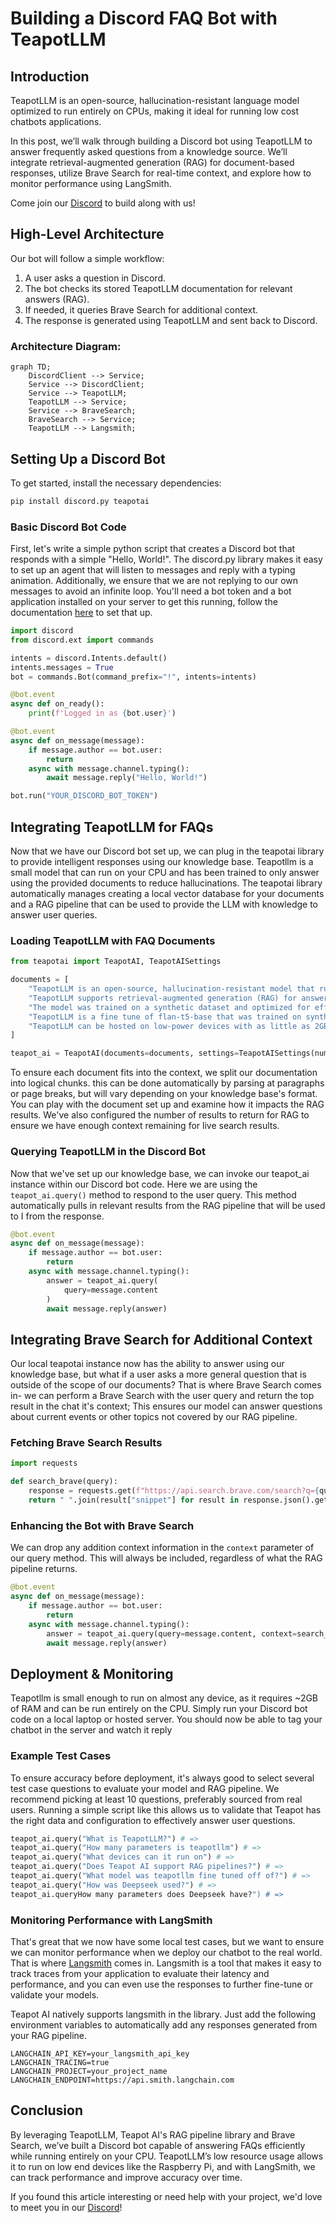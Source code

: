 # Building a Discord FAQ Bot with TeapotLLM

## Introduction

TeapotLLM is an open-source, hallucination-resistant language model optimized to run entirely on CPUs, making it ideal for running low cost chatbots applications.

In this post, we’ll walk through building a Discord bot using TeapotLLM to answer frequently asked questions from a knowledge source. We’ll integrate retrieval-augmented generation (RAG) for document-based responses, utilize Brave Search for real-time context, and explore how to monitor performance using LangSmith.

Come join our [Discord](https://discord.gg/jvfjpGXu) to build along with us!


## High-Level Architecture

Our bot will follow a simple workflow:

1. A user asks a question in Discord.  
2. The bot checks its stored TeapotLLM documentation for relevant answers (RAG).  
3. If needed, it queries Brave Search for additional context.  
4. The response is generated using TeapotLLM and sent back to Discord.  

### Architecture Diagram:
```mermaid
graph TD;
    DiscordClient --> Service;
    Service --> DiscordClient;
    Service --> TeapotLLM;
    TeapotLLM --> Service;
    Service --> BraveSearch;
    BraveSearch --> Service;
    TeapotLLM --> Langsmith;
```

## Setting Up a Discord Bot

To get started, install the necessary dependencies:

```bash
pip install discord.py teapotai
```

### Basic Discord Bot Code

First, let's write a simple python script that creates a Discord bot that responds with a simple "Hello, World!". The discord.py library makes it easy to set up an agent that will listen to messages and reply with a typing animation. Additionally, we ensure that we are not replying to our own messages to avoid an infinite loop. You'll need a bot token and a bot application installed on your server to get this running, follow the documentation [here](https://discord.com/developers/docs/quick-start/getting-started) to set that up.

```python
import discord
from discord.ext import commands

intents = discord.Intents.default()
intents.messages = True
bot = commands.Bot(command_prefix="!", intents=intents)

@bot.event
async def on_ready():
    print(f'Logged in as {bot.user}')

@bot.event
async def on_message(message):
    if message.author == bot.user:
        return
    async with message.channel.typing():
        await message.reply("Hello, World!")

bot.run("YOUR_DISCORD_BOT_TOKEN")
```



## Integrating TeapotLLM for FAQs

Now that we have our Discord bot set up, we can plug in the teapotai library to provide intelligent responses using our knowledge base. Teapotllm is a small model that can run on your CPU and has been trained to only answer using the provided documents to reduce hallucinations. The teapotai library automatically manages creating a local vector database for your documents and a RAG pipeline that can be used to provide the LLM with knowledge to answer user queries.


### Loading TeapotLLM with FAQ Documents

```python
from teapotai import TeapotAI, TeapotAISettings

documents = [
    "TeapotLLM is an open-source, hallucination-resistant model that runs on CPUs.",
    "TeapotLLM supports retrieval-augmented generation (RAG) for answering questions using documents.",
    "The model was trained on a synthetic dataset and optimized for efficient question answering.",
    "TeapotLLM is a fine tune of flan-t5-base that was trained on synthetic data generated by Deepseek v3",
    "TeapotLLM can be hosted on low-power devices with as little as 2GB of CPU RAM such as a Raspberry Pi.",
]

teapot_ai = TeapotAI(documents=documents, settings=TeapotAISettings(num_rag_results=3))
```

To ensure each document fits into the context, we split our documentation into logical chunks. this can be done automatically by parsing at paragraphs or page breaks, but will vary depending on your knowledge base's format. You can play with the document set up and examine how it impacts the RAG results. We've also configured the number of results to return for RAG to ensure we have enough context remaining for live search results.

### Querying TeapotLLM in the Discord Bot

Now that we've set up our knowledge base, we can invoke our teapot_ai instance within our Discord bot code. Here we are using the `teapot_ai.query()` method to respond to the user query. This method automatically pulls in relevant results from the RAG pipeline that will be used to I from the response.

```python
@bot.event
async def on_message(message):
    if message.author == bot.user:
        return
    async with message.channel.typing():
        answer = teapot_ai.query(
            query=message.content
        )
        await message.reply(answer)
```

## Integrating Brave Search for Additional Context

Our local teapotai instance now has the ability to answer using our knowledge base, but what if a user asks a more general question that is outside of the scope of our documents? That is where Brave Search comes in- we can perform a Brave Search with the user query and return the top result in the chat it's context; This ensures our model can answer questions about current events or other topics not covered by our RAG pipeline.

### Fetching Brave Search Results

```python
import requests

def search_brave(query):
    response = requests.get(f"https://api.search.brave.com/search?q={query}")
    return " ".join(result["snippet"] for result in response.json().get("results", []))
```

### Enhancing the Bot with Brave Search

We can drop any addition context information in the `context` parameter of our query method. This will always be included, regardless of what the RAG pipeline returns.

```python
@bot.event
async def on_message(message):
    if message.author == bot.user:
        return
    async with message.channel.typing():
        answer = teapot_ai.query(query=message.content, context=search_brave(message.content))
        await message.reply(answer)
```

## Deployment & Monitoring

Teapotllm is small enough to run on almost any device, as it requires ~2GB of RAM and can be run entirely on the CPU. Simply run your Discord bot code on a local laptop or hosted server. You should now be able to tag your chatbot in the server and watch it reply 


### Example Test Cases

To ensure accuracy before deployment, it's always good to select several test case questions to evaluate your model and RAG pipeline. We recommend picking at least 10 questions, preferably sourced from real users. Running a simple script like this allows us to validate that Teapot has the right data and configuration to effectively answer user questions.

```python
teapot_ai.query("What is TeapotLLM?") # =>
teapot_ai.query("How many parameters is teapotllm") # =>
teapot_ai.query("What devices can it run on") # =>
teapot_ai.query("Does Teapot AI support RAG pipelines?") # =>
teapot_ai.query("What model was teapotllm fine tuned off of?") # =>
teapot_ai.query("How was Deepseek used?") # =>
teapot_ai.queryHow many parameters does Deepseek have?") # =>

```

### Monitoring Performance with LangSmith

That's great that we now have some local test cases, but we want to ensure we can monitor performance when we deploy our chatbot to the real world. That is where [Langsmith](https://www.langchain.com/langsmith) comes in. Langsmith is a tool that makes it easy to track traces from your application to evaluate their latency and performance, and you can even use the responses to further fine-tune or validate your models.

Teapot AI natively supports langsmith in the library. Just add the following environment variables to automatically add any responses generated from your RAG pipeline.

```
LANGCHAIN_API_KEY=your_langsmith_api_key
LANGCHAIN_TRACING=true
LANGCHAIN_PROJECT=your_project_name
LANGCHAIN_ENDPOINT=https://api.smith.langchain.com

```

## Conclusion

By leveraging TeapotLLM, Teapot AI's RAG pipeline library and Brave Search, we’ve built a Discord bot capable of answering FAQs efficiently while running entirely on your CPU. TeapotLLM’s low resource usage allows it to run on low end devices like the Raspberry Pi, and with LangSmith, we can track performance and improve accuracy over time.

If you found this article interesting or need help with your project, we'd love to meet you in our [Discord](https://discord.gg/jvfjpGXu)!
